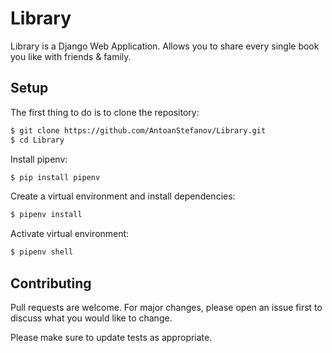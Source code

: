 # Library

Library is a Django Web Application. Allows you to share every single book you like with friends & family.

## Setup

The first thing to do is to clone the repository:

```bash
$ git clone https://github.com/AntoanStefanov/Library.git
$ cd Library
```
Install pipenv:

```bash
$ pip install pipenv

```

Create a virtual environment and install dependencies:

```bash
$ pipenv install
```
Activate virtual environment:

```bash
$ pipenv shell
```

## Contributing
Pull requests are welcome. For major changes, please open an issue first to discuss what you would like to change.

Please make sure to update tests as appropriate.
